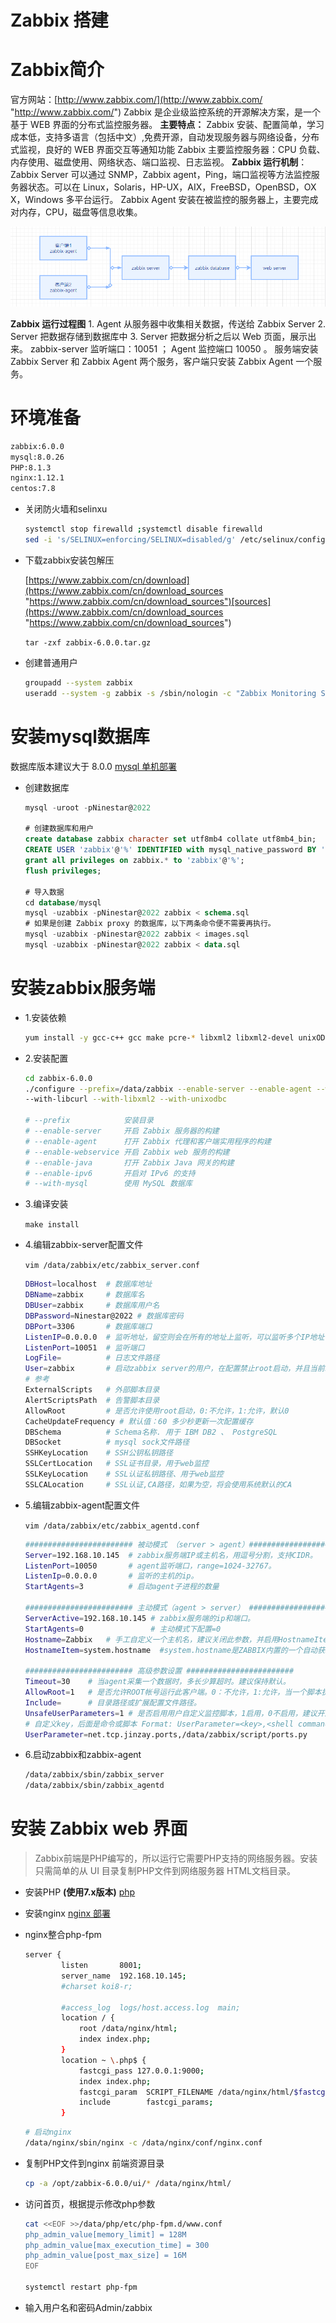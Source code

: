 # Zabbix 搭建

# Zabbix简介

官方网站：[http://www.zabbix.com/](http://www.zabbix.com/ "http://www.zabbix.com/")
Zabbix 是企业级监控系统的开源解决方案，是一个基于 WEB 界面的分布式监控服务器。
**主要特点：**
Zabbix 安装、配置简单，学习成本低，支持多语言（包括中文）,免费开源，自动发现服务器与网络设备，分布式监视，良好的 WEB 界面交互等通知功能
Zabbix 主要监控服务器：CPU 负载、内存使用、磁盘使用、网络状态、端口监视、日志监视。
**Zabbix 运行机制**：
Zabbix Server 可以通过 SNMP，Zabbix agent，Ping，端口监视等方法监控服务器状态。可以在 Linux，Solaris，HP-UX，AIX，FreeBSD，OpenBSD，OX X，Windows 多平台运行。
Zabbix Agent 安装在被监控的服务器上，主要完成对内存，CPU，磁盘等信息收集。

![](assets/image-20221127214348840-20230610173809-l37frcx.png)

**Zabbix 运行过程图**
1\. Agent 从服务器中收集相关数据，传送给 Zabbix Server
2\. Server 把数据存储到数据库中
3\. Server 把数据分析之后以 Web 页面，展示出来。
zabbix-server 监听端口：10051 ； Agent 监控端口 10050 。
服务端安装 Zabbix Server 和 Zabbix Agent 两个服务，客户端只安装 Zabbix Agent 一个服务。

# 环境准备

```bash
zabbix:6.0.0
mysql:8.0.26
PHP:8.1.3
nginx:1.12.1
centos:7.8
```

* 关闭防火墙和selinxu

  ```bash
  systemctl stop firewalld ;systemctl disable firewalld
  sed -i 's/SELINUX=enforcing/SELINUX=disabled/g' /etc/selinux/config
  ```
* 下载zabbix安装包解压

  [https://www.zabbix.com/cn/download](https://www.zabbix.com/cn/download_sources "https://www.zabbix.com/cn/download_sources")​[sources](https://www.zabbix.com/cn/download_sources "https://www.zabbix.com/cn/download_sources")

  `tar -zxf zabbix-6.0.0.tar.gz`
* 创建普通用户

  ```bash
  groupadd --system zabbix
  useradd --system -g zabbix -s /sbin/nologin -c "Zabbix Monitoring System" zabbix

  ```

# 安装mysql数据库

数据库版本建议大于 8.0.0 [mysql 单机部署](../../数据库/mysql%20数据库/mysql%20单机部署.md)

* 创建数据库

  ```sql
  mysql -uroot -pNinestar@2022

  # 创建数据库和用户
  create database zabbix character set utf8mb4 collate utf8mb4_bin;
  CREATE USER 'zabbix'@'%' IDENTIFIED with mysql_native_password BY 'Ninestar@2022';
  grant all privileges on zabbix.* to 'zabbix'@'%';
  flush privileges;

  # 导入数据
  cd database/mysql
  mysql -uzabbix -pNinestar@2022 zabbix < schema.sql
  # 如果是创建 Zabbix proxy 的数据库，以下两条命令便不需要再执行。
  mysql -uzabbix -pNinestar@2022 zabbix < images.sql
  mysql -uzabbix -pNinestar@2022 zabbix < data.sql

  ```

# 安装zabbix服务端

* 1.安装依赖

  ```bash
  yum install -y gcc-c++ gcc make pcre-* libxml2 libxml2-devel unixODBC unixODBC-devel net-snmp-utils net-snmp net-snmp-devel libevent libevent-devel curl curl-devel
  ```
* 2.安装配置

  ```bash
  cd zabbix-6.0.0
  ./configure --prefix=/data/zabbix --enable-server --enable-agent --with-mysql --with-net-snmp \
  --with-libcurl --with-libxml2 --with-unixodbc

  # --prefix            安装目录
  # --enable-server     开启 Zabbix 服务器的构建
  # --enable-agent      打开 Zabbix 代理和客户端实用程序的构建
  # --enable-webservice 开启 Zabbix web 服务的构建
  # --enable-java       打开 Zabbix Java 网关的构建
  # --enable-ipv6       开启对 IPv6 的支持
  # --with-mysql        使用 MySQL 数据库

  ```
* 3.编译安装

  `make install ​`
* 4.编辑zabbix-server配置文件

  `vim /data/zabbix/etc/zabbix_server.conf`

  ```bash
  DBHost=localhost  # 数据库地址
  DBName=zabbix     # 数据库名 
  DBUser=zabbix     # 数据库用户名
  DBPassword=Ninestar@2022 # 数据库密码
  DBPort=3306       # 数据库端口
  ListenIP=0.0.0.0  # 监听地址，留空则会在所有的地址上监听，可以监听多个IP地址
  ListenPort=10051  # 监听端口
  LogFile=          # 日志文件路径
  User=zabbix       # 启动zabbix server的用户，在配置禁止root启动，并且当前shell用户是root得情况下有效
  # 参考
  ExternalScripts   # 外部脚本目录
  AlertScriptsPath  # 告警脚本目录
  AllowRoot         # 是否允许使用root启动，0:不允许，1:允许，默认0
  CacheUpdateFrequency # 默认值：60 多少秒更新一次配置缓存
  DBSchema          # Schema名称. 用于 IBM DB2 、 PostgreSQL
  DBSocket          # mysql sock文件路径
  SSHKeyLocation    # SSH公钥私钥路径
  SSLCertLocation   # SSL证书目录，用于web监控
  SSLKeyLocation    # SSL认证私钥路径、用于web监控
  SSLCALocation     # SSL认证,CA路径，如果为空，将会使用系统默认的CA

  ```
* 5.编辑zabbix-agent配置文件

  `vim /data/zabbix/etc/zabbix_agentd.conf`

  ```bash
  ######################## 被动模式 （server > agent）########################
  Server=192.168.10.145  # zabbix服务端IP或主机名，用逗号分割，支持CIDR。
  ListenPort=10050       # agent监听端口，range=1024-32767。
  ListenIp=0.0.0.0       # 监听的主机的ip。
  StartAgents=3          # 启动agent子进程的数量

  ######################## 主动模式（agent > server） ########################
  ServerActive=192.168.10.145 # zabbix服务端的ip和端口。
  StartAgents=0               # 主动模式下配置=0
  Hostname=Zabbix   # 手工自定义一个主机名，建议关闭此参数，并启用HostnameItem参数。
  HostnameItem=system.hostname  #system.hostname是ZABBIX内置的一个自动获取主机名的方法，建议打开此参数而关闭Hostname参数。

  ######################## 高级参数设置 ########################
  Timeout=30    # 当agent采集一个数据时，多长少算超时。建议保持默认。
  AllowRoot=1   # 是否允许ROOT帐号运行此客户端。0：不允许，1:允许，当一个脚本执行需要以ROOT身份执行的，则此开关必须打开。
  Include=      # 目录路径或扩展配置文件路径。
  UnsafeUserParameters=1 # 是否启用用户自定义监控脚本，1启用，0不启用，建议开启。
  # 自定义key，后面是命令或脚本 Format: UserParameter=<key>,<shell command>
  UserParameter=net.tcp.jinzay.ports,/data/zabbix/script/ports.py

  ```
* 6.启动zabbix和zabbix-agent

  ```bash
  /data/zabbix/sbin/zabbix_server
  /data/zabbix/sbin/zabbix_agentd

  ```

# 安装 Zabbix web 界面

> Zabbix前端是PHP编写的，所以运行它需要PHP支持的网络服务器。安装只需简单的从 UI 目录复制PHP文件到网络服务器 HTML文档目录。

* 安装PHP **(使用7.x版本)**
  [php](../../中间件/php.md)
* 安装nginx
  [nginx 部署](../../中间件/nginx/nginx%20部署.md)
* nginx整合php-fpm

  ```bash
  server {
          listen       8001;
          server_name  192.168.10.145;
          #charset koi8-r;

          #access_log  logs/host.access.log  main;
          location / {
              root /data/nginx/html;
              index index.php;
          }
          location ~ \.php$ {
              fastcgi_pass 127.0.0.1:9000;
              index index.php;
              fastcgi_param  SCRIPT_FILENAME /data/nginx/html/$fastcgi_script_name;
              include        fastcgi_params;
          }

  ```
  ```bash
  # 启动nginx
  /data/nginx/sbin/nginx -c /data/nginx/conf/nginx.conf
  ```
* 复制PHP文件到nginx 前端资源目录

  ```bash
  cp -a /opt/zabbix-6.0.0/ui/* /data/nginx/html/
  ```
* 访问首页，根据提示修改php参数

  ```bash
  cat <<EOF >>/data/php/etc/php-fpm.d/www.conf
  php_admin_value[memory_limit] = 128M
  php_admin_value[max_execution_time] = 300
  php_admin_value[post_max_size] = 16M
  EOF

  systemctl restart php-fpm

  ```
* 输入用户名和密码Admin/zabbix
